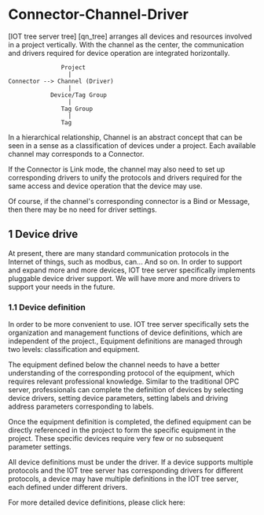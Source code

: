 

Connector-Channel-Driver
==




[IOT tree server tree] [qn_tree] arranges all devices and resources involved in a project vertically. With the channel as the center, the communication and drivers required for device operation are integrated horizontally.


```
               Project
                 |
Connector --> Channel (Driver)
                 |
            Device/Tag Group
                 |
               Tag Group
                 |
               Tag
```



In a hierarchical relationship, Channel is an abstract concept that can be seen in a sense as a classification of devices under a project. Each available channel may corresponds to a Connector.

If the Connector is Link mode, the channel may also need to set up corresponding drivers to unify the protocols and drivers required for the same access and device operation that the device may use.

Of course, if the channel's corresponding connector is a Bind or Message, then there may be no need for driver settings.




## 1 Device drive

At present, there are many standard communication protocols in the Internet of things, such as modbus, can... And so on. In order to support and expand more and more devices, IOT tree server specifically implements pluggable device driver support. We will have more and more drivers to support your needs in the future.




### 1.1 Device definition

In order to be more convenient to use. IOT tree server specifically sets the organization and management functions of device definitions, which are independent of the project., Equipment definitions are managed through two levels: classification and equipment.

The equipment defined below the channel needs to have a better understanding of the corresponding protocol of the equipment, which requires relevant professional knowledge. Similar to the traditional OPC server, professionals can complete the definition of devices by selecting device drivers, setting device parameters, setting labels and driving address parameters corresponding to labels.

Once the equipment definition is completed, the defined equipment can be directly referenced in the project to form the specific equipment in the project. These specific devices require very few or no subsequent parameter settings.

All device definitions must be under the driver. If a device supports multiple protocols and the IOT tree server has corresponding drivers for different protocols, a device may have multiple definitions in the IOT tree server, each defined under different drivers.


For more detailed device definitions, please click here: 
